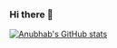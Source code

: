 
### Hi there 👋

<!--
**anubhab-m02/anubhab-m02** is a ✨ _special_ ✨ repository because its `README.md` (this file) appears on your GitHub profile.

Here are some ideas to get you started:

- 🔭 I’m currently working on ...
- 🌱 I’m currently learning ...
- 👯 I’m looking to collaborate on ...
- 🤔 I’m looking for help with ...
- 💬 Ask me about ...
- 📫 How to reach me: ...
- 😄 Pronouns: ...
- ⚡ Fun fact: ...
-->
[![Anubhab's GitHub stats](https://github-readme-stats.vercel.app/api?username=anubhab-m02&theme=transparent)](https://github.com/anuraghazra/github-readme-stats)
